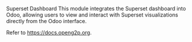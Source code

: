 Superset Dashboard This module integrates the Superset dashboard into Odoo, allowing users to view and
interact with Superset visualizations directly from the Odoo interface.

Refer to https://docs.openg2p.org.
